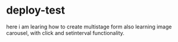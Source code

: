 # deploy-test

here i am learing how to create multistage form
also learning image carousel, with click and setinterval functionality.
